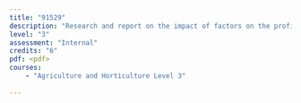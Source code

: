```yaml
---
title: "91529"
description: "Research and report on the impact of factors on the profitability of a New Zealand primary product"
level: "3"
assessment: "Internal"
credits: "6"
pdf: <pdf>
courses:
    - "Agriculture and Horticulture Level 3"
    
---
```

